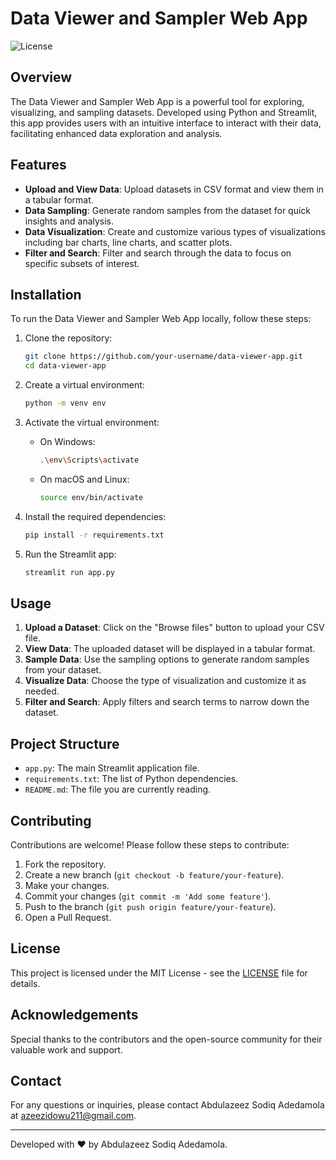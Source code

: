 # Data Viewer and Sampler Web App

![License](https://img.shields.io/badge/license-MIT-blue.svg)

## Overview

The Data Viewer and Sampler Web App is a powerful tool for exploring, visualizing, and sampling datasets. Developed using Python and Streamlit, this app provides users with an intuitive interface to interact with their data, facilitating enhanced data exploration and analysis.

## Features

- **Upload and View Data**: Upload datasets in CSV format and view them in a tabular format.
- **Data Sampling**: Generate random samples from the dataset for quick insights and analysis.
- **Data Visualization**: Create and customize various types of visualizations including bar charts, line charts, and scatter plots.
- **Filter and Search**: Filter and search through the data to focus on specific subsets of interest.

## Installation

To run the Data Viewer and Sampler Web App locally, follow these steps:

1. Clone the repository:
    ```sh
    git clone https://github.com/your-username/data-viewer-app.git
    cd data-viewer-app
    ```

2. Create a virtual environment:
    ```sh
    python -m venv env
    ```

3. Activate the virtual environment:

    - On Windows:
        ```sh
        .\env\Scripts\activate
        ```
    - On macOS and Linux:
        ```sh
        source env/bin/activate
        ```

4. Install the required dependencies:
    ```sh
    pip install -r requirements.txt
    ```

5. Run the Streamlit app:
    ```sh
    streamlit run app.py
    ```

## Usage

1. **Upload a Dataset**: Click on the "Browse files" button to upload your CSV file.
2. **View Data**: The uploaded dataset will be displayed in a tabular format.
3. **Sample Data**: Use the sampling options to generate random samples from your dataset.
4. **Visualize Data**: Choose the type of visualization and customize it as needed.
5. **Filter and Search**: Apply filters and search terms to narrow down the dataset.

## Project Structure

- `app.py`: The main Streamlit application file.
- `requirements.txt`: The list of Python dependencies.
- `README.md`: The file you are currently reading.

## Contributing

Contributions are welcome! Please follow these steps to contribute:

1. Fork the repository.
2. Create a new branch (`git checkout -b feature/your-feature`).
3. Make your changes.
4. Commit your changes (`git commit -m 'Add some feature'`).
5. Push to the branch (`git push origin feature/your-feature`).
6. Open a Pull Request.

## License

This project is licensed under the MIT License - see the [LICENSE](LICENSE) file for details.

## Acknowledgements

Special thanks to the contributors and the open-source community for their valuable work and support.

## Contact

For any questions or inquiries, please contact Abdulazeez Sodiq Adedamola at azeezidowu211@gmail.com.

---

Developed with ❤️ by Abdulazeez Sodiq Adedamola.
